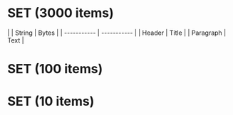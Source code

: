 ﻿# SET (3000 items)

|    | String      | Bytes |
| ----------- | ----------- |
| Header      | Title       |
| Paragraph   | Text        |

# SET (100 items)

# SET (10 items)